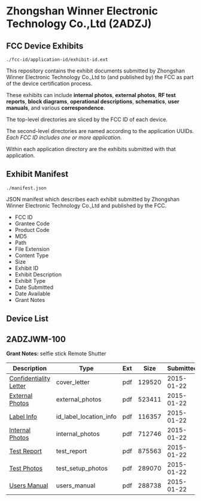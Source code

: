# Zhongshan Winner Electronic Technology Co.,Ltd (2ADZJ)
## FCC Device Exhibits

```
./fcc-id/application-id/exhibit-id.ext
```

This repository contains the exhibit documents submitted by Zhongshan Winner Electronic Technology Co.,Ltd to (and published by) the FCC as part of the device certification process.

These exhibits can include **internal photos**, **external photos**, **RF test reports**, **block diagrams**, **operational descriptions**, **schematics**, **user manuals**, and various **correspondence**.

The top-level directories are sliced by the FCC ID of each device.

The second-level directories are named according to the application UUIDs. *Each FCC ID includes one or more application.*

Within each application directory are the exhibits submitted with that application. 

## Exhibit Manifest

```
./manifest.json
```

JSON manifest which describes each exhibit submitted by Zhongshan Winner Electronic Technology Co.,Ltd and published by the FCC.

- FCC ID
- Grantee Code
- Product Code
- MD5
- Path
- File Extension
- Content Type
- Size
- Exhibit ID
- Exhibit Description
- Exhibit Type
- Date Submitted
- Date Available
- Grant Notes

## Device List
## 2ADZJWM-100
**Grant Notes:** selfie stick Remote Shutter

| Description | Type | Ext | Size | Submitted | Available |
| ----------- | ---- | --- | ---- | --------- | --------- |
| [Confidentiality Letter](2ADZJWM-100/ab526e88855bb4968fdaf06b8c74332d/2510227.pdf) | cover_letter | pdf | 129520 | 2015-01-22 | 2015-01-22 |
| [External Photos](2ADZJWM-100/ab526e88855bb4968fdaf06b8c74332d/2510228.pdf) | external_photos | pdf | 523411 | 2015-01-22 | 2015-01-22 |
| [Label Info](2ADZJWM-100/ab526e88855bb4968fdaf06b8c74332d/2510230.pdf) | id_label_location_info | pdf | 116357 | 2015-01-22 | 2015-01-22 |
| [Internal Photos](2ADZJWM-100/ab526e88855bb4968fdaf06b8c74332d/2510229.pdf) | internal_photos | pdf | 712746 | 2015-01-22 | 2015-01-22 |
| [Test Report](2ADZJWM-100/ab526e88855bb4968fdaf06b8c74332d/2510232.pdf) | test_report | pdf | 875563 | 2015-01-22 | 2015-01-22 |
| [Test Photos](2ADZJWM-100/ab526e88855bb4968fdaf06b8c74332d/2510231.pdf) | test_setup_photos | pdf | 289070 | 2015-01-22 | 2015-01-22 |
| [Users Manual](2ADZJWM-100/ab526e88855bb4968fdaf06b8c74332d/2510233.pdf) | users_manual | pdf | 288738 | 2015-01-22 | 2015-01-22 |
